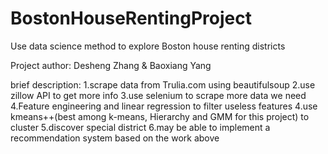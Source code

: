 # BostonHouseRentingProject
Use data science method to explore Boston house renting districts

Project author: Desheng Zhang & Baoxiang Yang

brief description:
1.scrape data from Trulia.com using beautifulsoup
2.use zillow API to get more info
3.use selenium to scrape more data we need
4.Feature engineering and linear regression to filter useless features
4.use kmeans++(best among k-means, Hierarchy and GMM for this project) to cluster
5.discover special district
6.may be able to implement a recommendation system based on the work above
